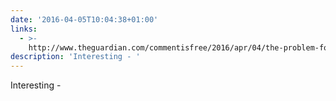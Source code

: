 ```yaml
---
date: '2016-04-05T10:04:38+01:00'
links:
  - >-
    http://www.theguardian.com/commentisfree/2016/apr/04/the-problem-for-poor-white-kids-is-that-a-part-of-their-culture-has-been-destroyed
description: 'Interesting - '
---
```

Interesting - 
